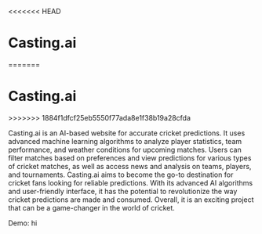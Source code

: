 <<<<<<< HEAD
# Casting.ai
=======
<H1>Casting.ai</H1>
>>>>>>> 1884f1dfcf25eb5550f77ada8e1f38b19a28cfda

Casting.ai is an AI-based website for accurate cricket predictions. It uses advanced machine learning algorithms to analyze player statistics, team performance, and weather conditions for upcoming matches. Users can filter matches based on preferences and view predictions for various types of cricket matches, as well as access news and analysis on teams, players, and tournaments. Casting.ai aims to become the go-to destination for cricket fans looking for reliable predictions. With its advanced AI algorithms and user-friendly interface, it has the potential to revolutionize the way cricket predictions are made and consumed. Overall, it is an exciting project that can be a game-changer in the world of cricket.
 
Demo: hi 